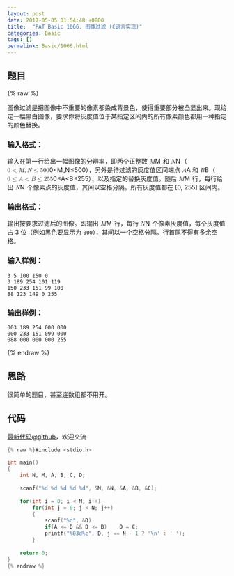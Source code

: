 ```yaml
---
layout: post
date: 2017-05-05 01:54:48 +0800
title:  "PAT Basic 1066. 图像过滤 (C语言实现)"
categories: Basic
tags: []
permalink: Basic/1066.html
---
```


## 题目

{% raw %}<div class="ques-view"><p>图像过滤是把图像中不重要的像素都染成背景色，使得重要部分被凸显出来。现给定一幅黑白图像，要求你将灰度值位于某指定区间内的所有像素颜色都用一种指定的颜色替换。</p>
<h3 id="-">输入格式：</h3>
<p>输入在第一行给出一幅图像的分辨率，即两个正整数 <span class="katex"><span class="katex-mathml"><math><mrow><mi>M</mi></mrow>M</math></span><span aria-hidden="true" class="katex-html"><span class="strut" style="height:0.68333em;"></span><span class="strut bottom" style="height:0.68333em;vertical-align:0em;"></span><span class="base textstyle uncramped"><span class="mord mathit" style="margin-right:0.10903em;">M</span></span></span></span> 和 <span class="katex"><span class="katex-mathml"><math><mrow><mi>N</mi></mrow>N</math></span><span aria-hidden="true" class="katex-html"><span class="strut" style="height:0.68333em;"></span><span class="strut bottom" style="height:0.68333em;vertical-align:0em;"></span><span class="base textstyle uncramped"><span class="mord mathit" style="margin-right:0.10903em;">N</span></span></span></span>（<span class="katex"><span class="katex-mathml"><math><mrow><mn>0</mn><mo>&lt;</mo><mi>M</mi><mo separator="true">,</mo><mi>N</mi><mo>≤</mo><mn>5</mn><mn>0</mn><mn>0</mn></mrow>0 &lt; M, N \le 500</math></span><span aria-hidden="true" class="katex-html"><span class="strut" style="height:0.68333em;"></span><span class="strut bottom" style="height:0.8777699999999999em;vertical-align:-0.19444em;"></span><span class="base textstyle uncramped"><span class="mord mathrm">0</span><span class="mrel">&lt;</span><span class="mord mathit" style="margin-right:0.10903em;">M</span><span class="mpunct">,</span><span class="mord mathit" style="margin-right:0.10903em;">N</span><span class="mrel">≤</span><span class="mord mathrm">5</span><span class="mord mathrm">0</span><span class="mord mathrm">0</span></span></span></span>），另外是待过滤的灰度值区间端点 <span class="katex"><span class="katex-mathml"><math><mrow><mi>A</mi></mrow>A</math></span><span aria-hidden="true" class="katex-html"><span class="strut" style="height:0.68333em;"></span><span class="strut bottom" style="height:0.68333em;vertical-align:0em;"></span><span class="base textstyle uncramped"><span class="mord mathit">A</span></span></span></span> 和 <span class="katex"><span class="katex-mathml"><math><mrow><mi>B</mi></mrow>B</math></span><span aria-hidden="true" class="katex-html"><span class="strut" style="height:0.68333em;"></span><span class="strut bottom" style="height:0.68333em;vertical-align:0em;"></span><span class="base textstyle uncramped"><span class="mord mathit" style="margin-right:0.05017em;">B</span></span></span></span>（<span class="katex"><span class="katex-mathml"><math><mrow><mn>0</mn><mo>≤</mo><mi>A</mi><mo>&lt;</mo><mi>B</mi><mo>≤</mo><mn>2</mn><mn>5</mn><mn>5</mn></mrow>0 \le A &lt; B \le 255</math></span><span aria-hidden="true" class="katex-html"><span class="strut" style="height:0.68333em;"></span><span class="strut bottom" style="height:0.8193em;vertical-align:-0.13597em;"></span><span class="base textstyle uncramped"><span class="mord mathrm">0</span><span class="mrel">≤</span><span class="mord mathit">A</span><span class="mrel">&lt;</span><span class="mord mathit" style="margin-right:0.05017em;">B</span><span class="mrel">≤</span><span class="mord mathrm">2</span><span class="mord mathrm">5</span><span class="mord mathrm">5</span></span></span></span>）、以及指定的替换灰度值。随后 <span class="katex"><span class="katex-mathml"><math><mrow><mi>M</mi></mrow>M</math></span><span aria-hidden="true" class="katex-html"><span class="strut" style="height:0.68333em;"></span><span class="strut bottom" style="height:0.68333em;vertical-align:0em;"></span><span class="base textstyle uncramped"><span class="mord mathit" style="margin-right:0.10903em;">M</span></span></span></span> 行，每行给出 <span class="katex"><span class="katex-mathml"><math><mrow><mi>N</mi></mrow>N</math></span><span aria-hidden="true" class="katex-html"><span class="strut" style="height:0.68333em;"></span><span class="strut bottom" style="height:0.68333em;vertical-align:0em;"></span><span class="base textstyle uncramped"><span class="mord mathit" style="margin-right:0.10903em;">N</span></span></span></span> 个像素点的灰度值，其间以空格分隔。所有灰度值都在 [0, 255] 区间内。</p>
<h3 id="-">输出格式：</h3>
<p>输出按要求过滤后的图像。即输出 <span class="katex"><span class="katex-mathml"><math><mrow><mi>M</mi></mrow>M</math></span><span aria-hidden="true" class="katex-html"><span class="strut" style="height:0.68333em;"></span><span class="strut bottom" style="height:0.68333em;vertical-align:0em;"></span><span class="base textstyle uncramped"><span class="mord mathit" style="margin-right:0.10903em;">M</span></span></span></span> 行，每行 <span class="katex"><span class="katex-mathml"><math><mrow><mi>N</mi></mrow>N</math></span><span aria-hidden="true" class="katex-html"><span class="strut" style="height:0.68333em;"></span><span class="strut bottom" style="height:0.68333em;vertical-align:0em;"></span><span class="base textstyle uncramped"><span class="mord mathit" style="margin-right:0.10903em;">N</span></span></span></span> 个像素灰度值，每个灰度值占 3 位（例如黑色要显示为 <code>000</code>），其间以一个空格分隔。行首尾不得有多余空格。</p>
<h3 id="-">输入样例：</h3>
<pre><code class="lang-in">3 5 100 150 0
3 189 254 101 119
150 233 151 99 100
88 123 149 0 255
</code></pre>
<h3 id="-">输出样例：</h3>
<pre><code class="lang-out">003 189 254 000 000
000 233 151 099 000
088 000 000 000 255
</code></pre>
</div>{% endraw %}

## 思路

很简单的题目，甚至连数组都不用开。

## 代码

[最新代码@github](https://github.com/OliverLew/PAT/blob/master/PATBasic/1066.c)，欢迎交流
```c
{% raw %}#include <stdio.h>

int main()
{
    int N, M, A, B, C, D;
    
    scanf("%d %d %d %d %d", &M, &N, &A, &B, &C);
    
    for(int i = 0; i < M; i++)
        for(int j = 0; j < N; j++)
        {
            scanf("%d", &D);
            if(A <= D && D <= B)    D = C;
            printf("%03d%c", D, j == N - 1 ? '\n' : ' ');
        }
    
    return 0;
}
{% endraw %}
```